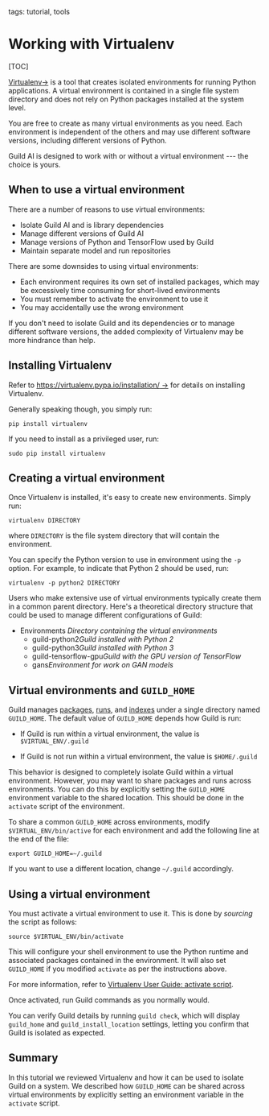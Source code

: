 tags: tutorial, tools

# Working with Virtualenv

[TOC]

[Virtualenv->](https://virtualenv.pypa.io) is a tool that creates
isolated environments for running Python applications. A virtual
environment is contained in a single file system directory and does
not rely on Python packages installed at the system level.

You are free to create as many virtual environments as you need. Each
environment is independent of the others and may use different
software versions, including different versions of Python.

Guild AI is designed to work with or without a virtual environment ---
the choice is yours.

## When to use a virtual environment

There are a number of reasons to use virtual environments:

- Isolate Guild AI and is library dependencies
- Manage different versions of Guild AI
- Manage versions of Python and TensorFlow used by Guild
- Maintain separate model and run repositories

There are some downsides to using virtual environments:

- Each environment requires its own set of installed packages, which
  may be excessively time consuming for short-lived environments
- You must remember to activate the environment to use it
- You may accidentally use the wrong environment

If you don't need to isolate Guild and its dependencies or to manage
different software versions, the added complexity of Virtualenv may be
more hindrance than help.

## Installing Virtualenv

Refer to [https://virtualenv.pypa.io/installation/
->](https://virtualenv.pypa.io/en/stable/installation/) for details on
installing Virtualenv.

Generally speaking though, you simply run:

``` shell
pip install virtualenv
```

If you need to install as a privileged user, run:

``` shell
sudo pip install virtualenv
```

## Creating a virtual environment

Once Virtualenv is installed, it's easy to create new
environments. Simply run:

``` shell
virtualenv DIRECTORY
```

where `DIRECTORY` is the file system directory that will contain the
environment.

You can specify the Python version to use in environment using the
``-p`` option. For example, to indicate that Python 2 should be used,
run:

``` shell
virtualenv -p python2 DIRECTORY
```

Users who make extensive use of virtual environments typically create
them in a common parent directory. Here's a theoretical directory
structure that could be used to manage different configurations of
Guild:

<div class="file-tree">
<ul>
<li class="is-folder open">Environments <i>Directory containing the virtual environments</i>
 <ul>
 <li class="is-folder">guild-python2<i>Guild installed with Python 2</i></li>
 <li class="is-folder">guild-python3<i>Guild installed with Python 3</i></li>
 <li class="is-folder">guild-tensorflow-gpu<i>Guild with the GPU version of TensorFlow</i></li>
 <li class="is-folder">gans<i>Environment for work on GAN models</i></li>
</ul>
</li>
</ul>
</div>

## Virtual environments and `GUILD_HOME`

Guild manages [packages](term:package), [runs](term:run), and
[indexes](term:index) under a single directory named
`GUILD_HOME`. The default value of `GUILD_HOME` depends how Guild is
run:

- If Guild is run within a virtual environment, the value is
  ``$VIRTUAL_ENV/.guild``

- If Guild is not run within a virtual environment, the value is
  ``$HOME/.guild``

This behavior is designed to completely isolate Guild within a virtual
environment. However, you may want to share packages and runs across
environments. You can do this by explicitly setting the `GUILD_HOME`
environment variable to the shared location. This should be done in
the `activate` script of the environment.

To share a common `GUILD_HOME` across environments, modify
``$VIRTUAL_ENV/bin/active`` for each environment and add the following
line at the end of the file:

```
export GUILD_HOME=~/.guild
```

If you want to use a different location, change ``~/.guild``
accordingly.

## Using a virtual environment

You must activate a virtual environment to use it. This is done by
*sourcing* the script as follows:

``` shell
source $VIRTUAL_ENV/bin/activate
```

This will configure your shell environment to use the Python runtime
and associated packages contained in the environment. It will also set
`GUILD_HOME` if you modified `activate` as per the instructions above.

For more information, refer to [Virtualenv User Guide: activate
script](https://virtualenv.pypa.io/en/stable/userguide/#activate-script).

Once activated, run Guild commands as you normally would.

You can verify Guild details by running ``guild check``, which will
display `guild_home` and `guild_install_location` settings, letting
you confirm that Guild is isolated as expected.

## Summary

In this tutorial we reviewed Virtualenv and how it can be used to
isolate Guild on a system. We described how `GUILD_HOME` can be shared
across virtual environments by explicitly setting an environment
variable in the `activate` script.
